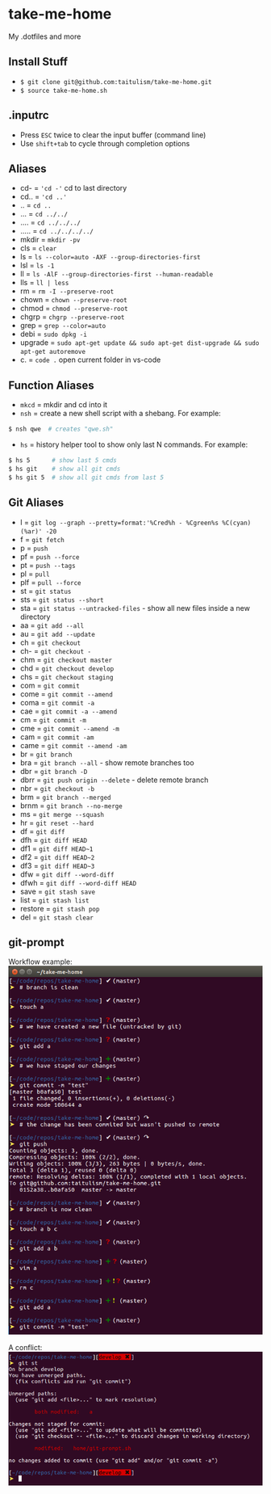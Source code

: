 # take-me-home
My .dotfiles and more


Install Stuff
-------------
* `$ git clone git@github.com:taitulism/take-me-home.git`
* `$ source take-me-home.sh`


.inputrc
--------
* Press `ESC` twice to clear the input buffer (command line)
* Use `shift+tab` to cycle through completion options


Aliases
-------
* cd- = `'cd -'` cd to last directory
* cd.. = `'cd ..'`
* .. = `cd ..`
* ... = `cd ../../`
* .... = `cd ../../../`
* ..... = `cd ../../../../`
* mkdir = `mkdir -pv`
* cls = `clear`
* ls = `ls --color=auto -AXF --group-directories-first`
* lsl = `ls -1`
* ll = `ls -AlF --group-directories-first --human-readable`
* lls = `ll | less`
* rm = `rm -I --preserve-root`
* chown = `chown --preserve-root`
* chmod = `chmod --preserve-root`
* chgrp = `chgrp --preserve-root`
* grep = `grep --color=auto`
* debi = `sudo dpkg -i`
* upgrade = `sudo apt-get update && sudo apt-get dist-upgrade && sudo apt-get autoremove`
* c. = `code .` open current folder in vs-code


Function Aliases
----------------
* `mkcd` = mkdir and cd into it
* `nsh` = create a new shell script with a shebang. For example:  
```sh
$ nsh qwe  # creates "qwe.sh"
```
* `hs` = history helper tool to show only last N commands. For example:  
```sh
$ hs 5      # show last 5 cmds
$ hs git    # show all git cmds
$ hs git 5  # show all git cmds from last 5
```


Git Aliases
-----------
* l = `git log --graph --pretty=format:'%Cred%h - %Cgreen%s %C(cyan)(%ar)' -20`
* f = `git fetch`
* p = `push`
* pf = `push --force`
* pt = `push --tags`
* pl = `pull`
* plf = `pull --force`
* st = `git status`
* sts = `git status --short`
* sta = `git status --untracked-files` - show all new files inside a new directory
* aa = `git add --all`
* au = `git add --update`
* ch = `git checkout`
* ch- = `git checkout -`
* chm = `git checkout master`
* chd = `git checkout develop`
* chs = `git checkout staging`
* com = `git commit`
* come = `git commit --amend`
* coma = `git commit -a`
* cae = `git commit -a --amend`
* cm = `git commit -m`
* cme = `git commit --amend -m`
* cam = `git commit -am`
* came = `git commit --amend -am`
* br = `git branch`
* bra = `git branch --all` - show remote branches too
* dbr = `git branch -D`
* dbrr = `git push origin --delete` - delete remote branch
* nbr = `git checkout -b`
* brm = `git branch --merged`
* brnm = `git branch --no-merge`
* ms = `git merge --squash`
* hr = `git reset --hard`
* df = `git diff`
* dfh = `git diff HEAD`
* df1 = `git diff HEAD~1`
* df2 = `git diff HEAD~2`
* df3 = `git diff HEAD~3`
* dfw = `git diff --word-diff`
* dfwh = `git diff --word-diff HEAD`
* save = `git stash save`
* list = `git stash list`
* restore = `git stash pop`
* del = `git stash clear`


git-prompt
----------
Workflow example:  
![workflow example](https://raw.githubusercontent.com/taitulism/take-me-home/master/images/workflow-example.png)

A conflict:  
![conflict example](https://raw.githubusercontent.com/taitulism/take-me-home/master/images/conflict-example.png)
